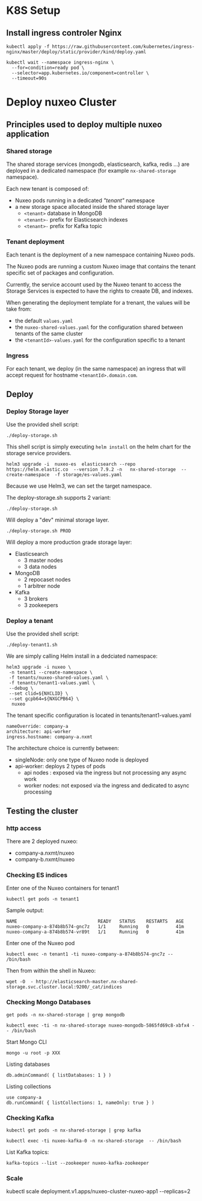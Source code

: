 
# K8S Setup 

## Install ingress controler Nginx

    kubectl apply -f https://raw.githubusercontent.com/kubernetes/ingress-nginx/master/deploy/static/provider/kind/deploy.yaml

	kubectl wait --namespace ingress-nginx \
	  --for=condition=ready pod \
	  --selector=app.kubernetes.io/component=controller \
	  --timeout=90s

# Deploy nuxeo Cluster

## Principles used to deploy multiple nuxeo application

### Shared storage

The shared storage services (mongodb, elasticsearch, kafka, redis ...) are deployed in a dedicated namespace (for example `nx-shared-storage` namespace).

Each new tenant is composed of:

 - Nuxeo pods running in a dedicated *"tenant"* namespace 
 - a new storage space allocated inside the shared storage layer
    - `<tenant>` database in MongoDB
    - `<tenant>-` prefix for Elasticsearch indexes
    - `<tenant>-` prefix for Kafka topic

### Tenant deployment

Each tenant is the deployment of a new namespace containing Nuxeo pods.

The Nuxeo pods are running a custom Nuxeo image that contains the tenant specific set of packages and configuration.

Currently, the service account used by the Nuxeo tenant to access the Storage Services is expected to have the rights to creaate DB, and indexes.

When generating the deployment template for a trenant, the values will be take from:

 - the default `values.yaml`
 - the `nuxeo-shared-values.yaml` for the configuration shared between tenants of the same cluster
 - the `<tenantId>-values.yaml` for the configuration specific to a tenant
 
### Ingress

For each tenant, we deploy (in the same namespace) an ingress that will accept request for hostname `<tenantId>.domain.com`. 

## Deploy 

### Deploy Storage layer

Use the provided shell script:

    ./deploy-storage.sh

This shell script is simply executing `helm install` on the helm chart for the storage service providers.

    helm3 upgrade -i  nuxeo-es  elasticsearch --repo https://helm.elastic.co  --version 7.9.2 -n   nx-shared-storage  --create-namespace  -f storage/es-values.yaml 

Because we use Helm3, we can set the target namespace.

The deploy-storage.sh supports 2 variant:

    ./deploy-storage.sh

Will deploy a "dev" minimal storage layer.

    ./deploy-storage.sh PROD

Will deploy a more production grade storage layer:

 - Elasticsearch
    - 3 master nodes
    - 3 data nodes
 - MongoDB
    - 2 repocaset nodes
    - 1 arbitrer node
 - Kafka
    - 3 brokers
    - 3 zookeepers

### Deploy a tenant

Use the provided shell script:

    ./deploy-tenant1.sh

We are simply calling Helm install in a dedciated namespace:

    helm3 upgrade -i nuxeo \
     -n tenant1 --create-namespace \
	 -f tenants/nuxeo-shared-values.yaml \
	 -f tenants/tenant1-values.yaml \
	 --debug \
	 --set clid=${NXCLID} \
     --set gcpb64=${NXGCPB64} \
	  nuxeo

The tenant specific configuration is located in tenants/tenant1-values.yaml

    nameOverride: company-a
    architecture: api-worker
    ingress.hostname: company-a.nxmt

The architecture choice is currently between:

 - singleNode: only one type of Nuxeo node is deployed
 - api-worker: deploys 2 types of pods
    - api nodes : exposed via the ingress but not processing any async work
    - worker nodes: not exposed via the ingress and dedicated to async processing

## Testing the cluster

### http access

There are 2 deployed nuxeo:

 - company-a.nxmt/nuxeo
 - company-b.nxmt/nuxeo
 
### Checking ES indices

Enter one of the Nuxeo containers for tenant1

    kubectl get pods -n tenant1

Sample output:

    NAME                              READY   STATUS    RESTARTS   AGE
    nuxeo-company-a-874b8b574-gnc7z   1/1     Running   0          41m
    nuxeo-company-a-874b8b574-vr89t   1/1     Running   0          41m

Enter one of the Nuxeo pod

    kubectl exec -n tenant1 -ti nuxeo-company-a-874b8b574-gnc7z -- /bin/bash

Then from within the shell in Nuxeo:

	wget -O  - http://elasticsearch-master.nx-shared-storage.svc.cluster.local:9200/_cat/indices
    
### Checking Mongo Databases

    get pods -n nx-shared-storage | grep mongodb

	kubectl exec -ti -n nx-shared-storage nuxeo-mongodb-5865fd69c8-xbfx4 -- /bin/bash

Start Mongo CLI

    mongo -u root -p XXX

Listing databases

    db.adminCommand( { listDatabases: 1 } )

Listing collections

    use company-a
    db.runCommand( { listCollections: 1, nameOnly: true } )

### Checking Kafka

    kubectl get pods -n nx-shared-storage | grep kafka

    kubectl exec -ti nuxeo-kafka-0 -n nx-shared-storage  -- /bin/bash

List Kafka topics:

    kafka-topics --list --zookeeper nuxeo-kafka-zookeeper

### Scale

kubectl scale deployment.v1.apps/nuxeo-cluster-nuxeo-app1 --replicas=2



